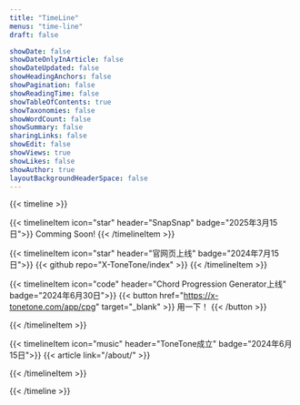 ```yaml
---
title: "TimeLine"
menus: "time-line"
draft: false

showDate: false
showDateOnlyInArticle: false
showDateUpdated: false
showHeadingAnchors: false
showPagination: false
showReadingTime: false
showTableOfContents: true
showTaxonomies: false
showWordCount: false
showSummary: false
sharingLinks: false
showEdit: false
showViews: true
showLikes: false
showAuthor: true
layoutBackgroundHeaderSpace: false
---
```


{{< timeline >}}

{{< timelineItem icon="star" header="SnapSnap" badge="2025年3月15日">}}
 Comming Soon!
{{< /timelineItem >}}

{{< timelineItem icon="star" header="官网页上线" badge="2024年7月15日">}}
{{< github repo="X-ToneTone/index" >}}
{{< /timelineItem >}}

{{< timelineItem icon="code" header="Chord Progression Generator上线" badge="2024年6月30日">}}
{{< button href="https://x-tonetone.com/app/cpg" target="_blank" >}}
用一下！
{{< /button >}}

{{< /timelineItem >}}

{{< timelineItem icon="music" header="ToneTone成立" badge="2024年6月15日">}}
{{< article link="/about/" >}}

{{< /timelineItem >}}

{{< /timeline >}}
